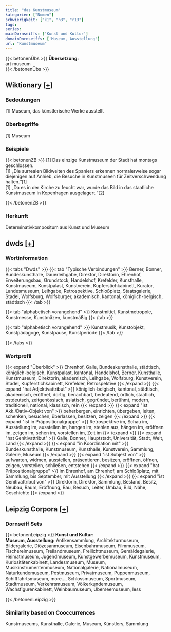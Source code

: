 ```yaml
---
title: "das Kunstmuseum"
kategorien: ["Nomen"]
schwierigkeit: ["k1", "h3", "r13"]
tags:
series:
mainDornseiffs: ['Kunst und Kultur']
domainDornseiffs: ['Museum, Ausstellung']
url: "Kunstmuseum"
---
```


{{< betonenÜbs >}}
**Übersetzung:**  
art museum  
{{< /betonenÜbs >}}

## Wiktionary [[+](https://de.wiktionary.org/wiki/Kunstmuseum)]

### Bedeutungen
[1] Museum, das künstlerische Werke ausstellt  

### Oberbegriffe
[1] Museum  

### Beispiele
{{< betonenZB >}}
[1] Das einzige Kunstmuseum der Stadt hat montags geschlossen.  
[1] „Die surrealen Bildwelten des Spaniers erkennen normalerweise sogar diejenigen auf Anhieb, die Besuche in Kunstmuseen für Zeitverschwendung halten.“[1]  
[1] „Da es in der Kirche zu feucht war, wurde das Bild in das staatliche Kunstmuseum in Kopenhagen ausgelagert.“[2]  

{{< /betonenZB >}}
### Herkunft
Determinativkompositum aus Kunst und Museum  



## dwds [[+](https://www.dwds.de/wb/Kunstmuseum)]

### Wortinformation
{{< tabs "Dwds" >}}
{{< tab "Typische Verbindungen" >}}
Berner, Bonner, Bundeskunsthalle, Dauerleihgabe, Direktor, Direktorin, Ehrenhof, Erweiterungsbau, Grundstock, Handelshof, Krefelder, Kunsthalle, Kunstmuseum, Kunstpalast, Kunstverein, Kupferstichkabinett, Kurator, Landesmuseum, Leihgabe, Retrospektive, Schloßplatz, Staatsgalerie, Stadel, Wolfsburg, Wolfsburger, akademisch, kantonal, königlich-belgisch, städtisch
{{< /tab >}}

{{< tab "alphabetisch vorangehend" >}}
Kunstmittel, Kunstmetropole, Kunstmesse, Kunstmäzen, kunstmäßig
{{< /tab >}}

{{< tab "alphabetisch vorangehend" >}}
Kunstmusik, Kunstobjekt, Kunstpädagoge, Kunstpause, Kunstperiode
{{< /tab >}}

{{< /tabs >}}

### Wortprofil
{{< expand "Überblick" >}} Ehrenhof, Galle, Bundeskunsthalle, städtisch, königlich-belgisch, Kunstpalast, kantonal, Handelshof, Berner, Kunsthalle, Kunstmuseum, Direktorin, akademisch, Leihgabe, Wolfsburg, Kunstverein, Stadel, Kupferstichkabinett, Krefelder, Retrospektive {{< /expand >}}
{{< expand "hat Adjektivattribut" >}} königlich-belgisch, kantonal, städtisch, akademisch, eröffnet, dortig, benachbart, bedeutend, örtlich, staatlich, ostdeutsch, zeitgenössisch, asiatisch, gegründet, berühmt, modern, traditionell, national, klassisch, rein {{< /expand >}}
{{< expand "ist Akk./Dativ-Objekt von" >}} beherbergen, einrichten, übergeben, leiten, schenken, besuchen, überlassen, besitzen, zeigen {{< /expand >}}
{{< expand "ist in Präpositionalgruppe" >}} Retrospektive im, Schau im, Ausstellung im, ausstellen im, hangen im, stehlen aus, hängen im, eröffnen im, zeigen im, sehen im, vorstellen im, Zeit im {{< /expand >}}
{{< expand "hat Genitivattribut" >}} Galle, Bonner, Hauptstadt, Universität, Stadt, Welt, Land {{< /expand >}}
{{< expand "in Koordination mit" >}} Bundeskunsthalle, Kunstmuseum, Kunsthalle, Kunstverein, Sammlung, Galerie, Museum {{< /expand >}}
{{< expand "ist Subjekt von" >}} aufwarten, widmen, ausstellen, präsentieren, besitzen, eröffnen, öffnen, zeigen, vorstellen, schließen, entstehen {{< /expand >}}
{{< expand "hat Präpositionalgruppe" >}} im Ehrenhof, am Ehrenhof, am Schloßplatz, mit Sammlung, bis September, mit Ausstellung {{< /expand >}}
{{< expand "ist Genitivattribut von" >}} Direktorin, Direktor, Sammlung, Bestand, Besitz, Neubau, Raum, Eröffnung, Bau, Besuch, Leiter, Umbau, Bild, Nähe, Geschichte {{< /expand >}}

## Leipzig Corpora [[+](https://corpora.uni-leipzig.de/en/res?word=Kunstmuseum&corpusId=deu_newscrawl-public_2018)]

### Dornseiff Sets
{{< betonenLeipzig >}}
**Kunst und Kultur:**  
**Museum, Ausstellung:** Antikensammlung, Architekturmuseum, Bildergalerie, Diözesanmuseum, Eisenbahnmuseum, Filmmuseum, Fischereimuseum, Freilandmuseum, Freilichtmuseum, Gemäldegalerie, Heimatmuseum, Jugendmuseum, Kunstgewerbemuseum, Kunstmuseum, Kuriositätenkabinett, Landesmuseum, Museum, Musikinstrumentenmuseum, Nationalgalerie, Nationalmuseum, Naturkundemuseum, Postmuseum, Privatmuseum, Puppenmuseum, Schifffahrtsmuseum, more..., Schlossmuseum, Sportmuseum, Stadtmuseum, Verkehrsmuseum, Völkerkundemuseum, Wachsfigurenkabinett, Weinbaumuseum, Überseemuseum, less  

{{< /betonenLeipzig >}}

### Similarity based on Cooccurrences
Kunstmuseums, Kunsthalle, Galerie, Museum, Künstlers, Sammlung

